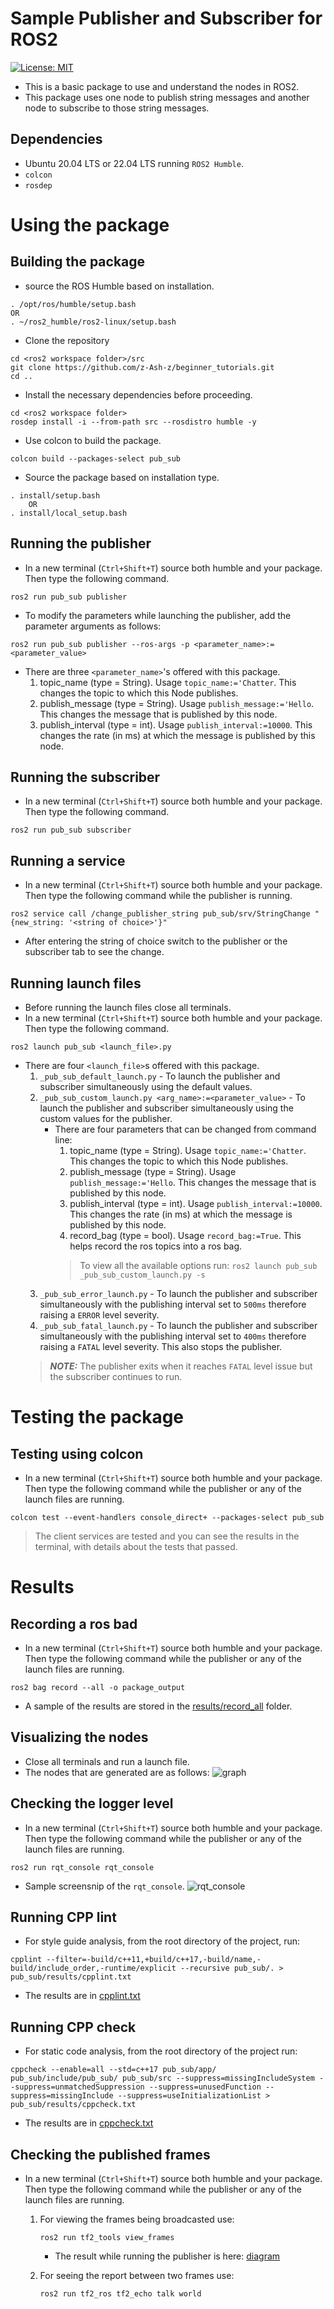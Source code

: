 # Sample Publisher and Subscriber for ROS2
[![License: MIT](https://img.shields.io/badge/License-MIT-green.svg)](https://opensource.org/licenses/MIT)

- This is a basic package to use and understand the nodes in ROS2.
- This package uses one node to publish string messages and another node to subscribe to those string messages.

## Dependencies

- Ubuntu 20.04 LTS or 22.04 LTS running `ROS2 Humble`.
- `colcon`
- `rosdep`  

# Using the package

## Building the package

- source the ROS Humble based on installation.
```
. /opt/ros/humble/setup.bash
OR
. ~/ros2_humble/ros2-linux/setup.bash
```

- Clone the repository
```
cd <ros2 workspace folder>/src
git clone https://github.com/z-Ash-z/beginner_tutorials.git
cd ..
```

- Install the necessary dependencies before proceeding.
```
cd <ros2 workspace folder>
rosdep install -i --from-path src --rosdistro humble -y
```

- Use colcon to build the package.
```
colcon build --packages-select pub_sub
```

- Source the package based on installation type.
```
. install/setup.bash
    OR
. install/local_setup.bash
```

## Running the publisher
- In a new terminal (`Ctrl+Shift+T`) source both humble and your package. Then type the following command.
```
ros2 run pub_sub publisher
```
- To modify the parameters while launching the publisher, add the parameter arguments as follows:
```
ros2 run pub_sub publisher --ros-args -p <parameter_name>:=<parameter_value>
```
- There are three `<parameter_name>`'s offered with this package.
    1. topic_name (type = String). Usage `topic_name:='Chatter`. This changes the topic to which this Node publishes.
    2. publish_message (type = String). Usage `publish_message:='Hello`. This changes the message that is published by this node.
    3. publish_interval (type = int). Usage `publish_interval:=10000`. This changes the rate (in ms) at which the message is published by this node.

## Running the subscriber
- In a new terminal (`Ctrl+Shift+T`) source both humble and your package. Then type the following command.
```
ros2 run pub_sub subscriber
```

## Running a service
- In a new terminal (`Ctrl+Shift+T`) source both humble and your package. Then type the following command while the publisher is running.
```
ros2 service call /change_publisher_string pub_sub/srv/StringChange "{new_string: '<string of choice>'}"
```
- After entering the string of choice switch to the publisher or the subscriber tab to see the change.

## Running launch files
- Before running the launch files close all terminals.
- In a new terminal (`Ctrl+Shift+T`) source both humble and your package. Then type the following command.
```
ros2 launch pub_sub <launch_file>.py 
```
- There are four `<launch_file>`s offered with this package.
    1. `_pub_sub_default_launch.py` - To launch the publisher and subscriber simultaneously using the default values.
    2.  `_pub_sub_custom_launch.py <arg_name>:=<parameter_value>` - To launch the publisher and subscriber simultaneously using the custom values for the publisher.
        - There are four parameters that can be changed from command line:
            1. topic_name (type = String). Usage `topic_name:='Chatter`. This changes the topic to which this Node publishes.
            2. publish_message (type = String). Usage `publish_message:='Hello`. This changes the message that is published by this node.
            3. publish_interval (type = int). Usage `publish_interval:=10000`. This changes the rate (in ms) at which the message is published by this node.
            4. record_bag (type = bool). Usage `record_bag:=True`. This helps record the ros topics into a ros bag.
            > To view all the available options run: ```ros2 launch pub_sub _pub_sub_custom_launch.py -s``` 
    3. `_pub_sub_error_launch.py` - To launch the publisher and subscriber simultaneously with the publishing interval set to `500ms` therefore raising a `ERROR` level severity.
    4. `_pub_sub_fatal_launch.py` - To launch the publisher and subscriber simultaneously with the publishing interval set to `400ms` therefore raising a `FATAL` level severity. This also stops the publisher.
    > **_NOTE:_** The publisher exits when it reaches `FATAL` level issue but the subscriber continues to run.

# Testing the package

## Testing using colcon
- In a new terminal (`Ctrl+Shift+T`) source both humble and your package. Then type the following command while the publisher or any of the launch files are running.
```
colcon test --event-handlers console_direct+ --packages-select pub_sub
```
> The client services are tested and you can see the results in the terminal, with details about the tests that passed.

# Results

## Recording a ros bad
- In a new terminal (`Ctrl+Shift+T`) source both humble and your package. Then type the following command while the publisher or any of the launch files are running.
```
ros2 bag record --all -o package_output
```
- A sample of the results are stored in the [results/record_all](/pub_sub/results/record_all) folder. 

## Visualizing the nodes
- Close all terminals and run a launch file.
- The nodes that are generated are as follows:
![graph](/pub_sub/results/screenshots/rosgraph.png)

## Checking the logger level
- In a new terminal (`Ctrl+Shift+T`) source both humble and your package. Then type the following command while the publisher or any of the launch files are running.
```
ros2 run rqt_console rqt_console
```
- Sample screensnip of the `rqt_console`.
![rqt_console](/pub_sub/results/screenshots/rqt_console.png)

## Running CPP lint
- For style guide analysis, from the root directory of the project, run:
```
cpplint --filter=-build/c++11,+build/c++17,-build/name,-build/include_order,-runtime/explicit --recursive pub_sub/. > pub_sub/results/cpplint.txt
```
- The results are in [cpplint.txt](/pub_sub/results/cpplint.txt)

## Running CPP check
- For static code analysis, from the root directory of the project run:
```
cppcheck --enable=all --std=c++17 pub_sub/app/ pub_sub/include/pub_sub/ pub_sub/src --suppress=missingIncludeSystem --suppress=unmatchedSuppression --suppress=unusedFunction --suppress=missingInclude --suppress=useInitializationList > pub_sub/results/cppcheck.txt
```
- The results are in [cppcheck.txt](/pub_sub/results/cppcheck.txt)

## Checking the published frames
- In a new terminal (`Ctrl+Shift+T`) source both humble and your package. Then type the following command while the publisher or any of the launch files are running.
    1. For viewing the frames being broadcasted use:
        ```
        ros2 run tf2_tools view_frames
        ```
        - The result while running the publisher is here: [diagram](/pub_sub/results/frames_2022-12-05_16.45.07.pdf)

    2. For seeing the report between two frames use:
        ```
        ros2 run tf2_ros tf2_echo talk world
        ```